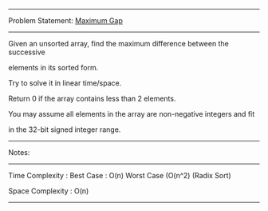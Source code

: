 ******************************************************************************
Problem Statement: [Maximum Gap](https://leetcode.com/problems/maximum-gap/)
******************************************************************************
Given an unsorted array, find the maximum difference between the successive

elements in its sorted form.

Try to solve it in linear time/space.

Return 0 if the array contains less than 2 elements.

You may assume all elements in the array are non-negative integers and fit

in the 32-bit signed integer range.

******************************************************************************
Notes: 
******************************************************************************
Time Complexity : Best Case : O(n) Worst Case (O(n^2) (Radix Sort)

Space Complexity : O(n)

******************************************************************************